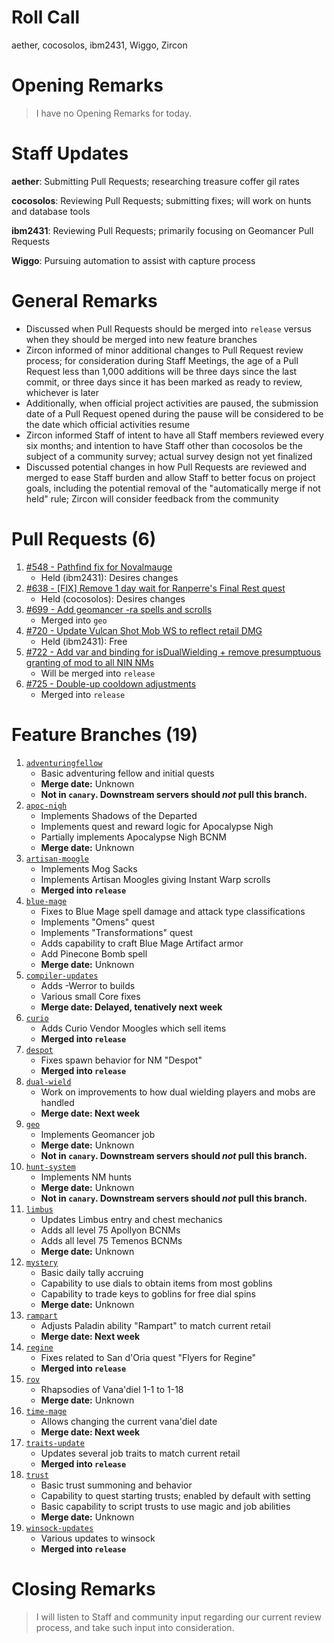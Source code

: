 # Roll Call
aether, cocosolos, ibm2431, Wiggo, Zircon
# Opening Remarks
> I have no Opening Remarks for today.

# Staff Updates

**aether**: Submitting Pull Requests; researching treasure coffer gil rates

**cocosolos**: Reviewing Pull Requests; submitting fixes; will work on hunts and database tools

**ibm2431**: Reviewing Pull Requests; primarily focusing on Geomancer Pull Requests

**Wiggo**: Pursuing automation to assist with capture process

# General Remarks
- Discussed when Pull Requests should be merged into `release` versus when they should be merged into new feature branches
- Zircon informed of minor additional changes to Pull Request review process; for consideration during Staff Meetings, the age of a Pull Request less than 1,000 additions will be three days since the last commit, or three days since it has been marked as ready to review, whichever is later
- Additionally, when official project activities are paused, the submission date of a Pull Request opened during the pause will be considered to be the date which official activities resume
- Zircon informed Staff of intent to have all Staff members reviewed every six months; and intention to have Staff other than cocosolos be the subject of a community survey; actual survey design not yet finalized
- Discussed potential changes in how Pull Requests are reviewed and merged to ease Staff burden and allow Staff to better focus on project goals, including the potential removal of the "automatically merge if not held" rule; Zircon will consider feedback from the community

# Pull Requests (6)
1. [#548 - Pathfind fix for Novalmauge](https://github.com/project-topaz/topaz/pull/548)
    - Held (ibm2431): Desires changes
2. [#638 - [FIX] Remove 1 day wait for Ranperre's Final Rest quest](https://github.com/project-topaz/topaz/pull/638)
    - Held (cocosolos): Desires changes
3. [#699 - Add geomancer -ra spells and scrolls](https://github.com/project-topaz/topaz/pull/699)
    - Merged into `geo`
4. [#720 - Update Vulcan Shot Mob WS to reflect retail DMG](https://github.com/project-topaz/topaz/pull/720)
    - Held (ibm2431): Free
5. [#722 - Add var and binding for isDualWielding + remove presumptuous granting of mod to all NIN NMs](https://github.com/project-topaz/topaz/pull/722)
    - Will be merged into `release`
6. [#725 - Double-up cooldown adjustments](https://github.com/project-topaz/topaz/pull/725)
    - Merged into `release`

# Feature Branches (19)
1. [`adventuringfellow`](https://github.com/project-topaz/topaz/tree/adventuringfellow)
    - Basic adventuring fellow and initial quests
    - **Merge date:** Unknown
    - **Not in `canary`. Downstream servers should _not_ pull this branch.**
2. [`apoc-nigh`](https://github.com/project-topaz/topaz/tree/apoc-nigh)
    - Implements Shadows of the Departed
    - Implements quest and reward logic for Apocalypse Nigh
    - Partially implements Apocalypse Nigh BCNM
    - **Merge date:** Unknown
3. [`artisan-moogle`](https://github.com/project-topaz/topaz/tree/artisan-moogle)
    - Implements Mog Sacks
    - Implements Artisan Moogles giving Instant Warp scrolls
    - **Merged into `release`**
4. [`blue-mage`](https://github.com/project-topaz/topaz/tree/blue-mage)
    - Fixes to Blue Mage spell damage and attack type classifications
    - Implements "Omens" quest
    - Implements "Transformations" quest
    - Adds capability to craft Blue Mage Artifact armor
    - Add Pinecone Bomb spell
    - **Merge date:** Unknown
5. [`compiler-updates`](https://github.com/project-topaz/topaz/tree/compiler-updates)
    - Adds -Werror to builds
    - Various small Core fixes
    - **Merge date: Delayed, tenatively next week**
6. [`curio`](https://github.com/project-topaz/topaz/tree/curio)
    - Adds Curio Vendor Moogles which sell items
    - **Merged into `release`**
7. [`despot`](https://github.com/project-topaz/topaz/tree/despot)
    - Fixes spawn behavior for NM "Despot"
    - **Merged into `release`**
8. [`dual-wield`](https://github.com/project-topaz/topaz/tree/dual-wield)
    - Work on improvements to how dual wielding players and mobs are handled
    - **Merge date: Next week**
9. [`geo`](https://github.com/project-topaz/topaz/tree/geo)
    - Implements Geomancer job
    - **Merge date:** Unknown
    - **Not in `canary`. Downstream servers should _not_ pull this branch.**
10. [`hunt-system`](https://github.com/project-topaz/topaz/tree/hunt-system)
    - Implements NM hunts
    - **Merge date:** Unknown
    - **Not in `canary`. Downstream servers should _not_ pull this branch.**
11. [`limbus`](https://github.com/project-topaz/topaz/tree/limbus)
    - Updates Limbus entry and chest mechanics
    - Adds all level 75 Apollyon BCNMs
    - Adds all level 75 Temenos BCNMs
    - **Merge date:** Unknown
12. [`mystery`](https://github.com/project-topaz/topaz/tree/mystery)
    - Basic daily tally accruing
    - Capability to use dials to obtain items from most goblins
    - Capability to trade keys to goblins for free dial spins
    - **Merge date:** Unknown
13. [`rampart`](https://github.com/project-topaz/topaz/tree/rampart)
    - Adjusts Paladin ability "Rampart" to match current retail
    - **Merge date: Next week**
14. [`regine`](https://github.com/project-topaz/topaz/tree/regine)
    - Fixes related to San d'Oria quest "Flyers for Regine"
    - **Merged into `release`**
15. [`rov`](https://github.com/project-topaz/topaz/tree/rov)
    - Rhapsodies of Vana'diel 1-1 to 1-18
    - **Merge date:** Unknown
16. [`time-mage`](https://github.com/project-topaz/topaz/tree/time-mage)
    - Allows changing the current vana'diel date
    - **Merge date: Next week**
17. [`traits-update`](https://github.com/project-topaz/topaz/tree/traits-update)
    - Updates several job traits to match current retail
    - **Merged into `release`**
18. [`trust`](https://github.com/project-topaz/topaz/tree/trust)
    - Basic trust summoning and behavior
    - Capability to quest starting trusts; enabled by default with setting
    - Basic capability to script trusts to use magic and job abilities
    - **Merge date:** Unknown
19. [`winsock-updates`](https://github.com/project-topaz/topaz/tree/winsock-updates)
    - Various updates to winsock
    - **Merged into `release`**

# Closing Remarks
> I will listen to Staff and community input regarding our current review process, and take such input into consideration.